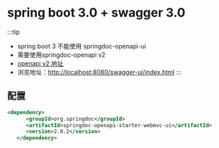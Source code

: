# spring boot 3.0 + swagger 3.0

:::tip

- spring boot 3 不能使用 springdoc-openapi-ui
- 需要使用springdoc-openapi v2
- [openapi v2 地址](https://springdoc.org/v2/)
- 浏览地址：<http://localhost:8080/swagger-ui/index.html>
:::

## 配置

```xml
<dependency>
      <groupId>org.springdoc</groupId>
      <artifactId>springdoc-openapi-starter-webmvc-ui</artifactId>
      <version>2.0.2</version>
   </dependency>
   
```
